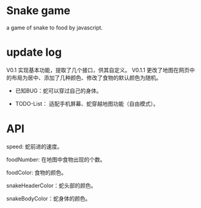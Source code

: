 # Snake game
a game of snake to food by javascript.

# update log
V0.1 实现基本功能，提取了几个接口，供其自定义。
V0.1.1 更改了地图在网页中的布局为居中、添加了几种颜色、修改了食物的默认颜色为随机。
- 已知BUG：蛇可以穿过自己的身体。

- TODO-List：  适配手机屏幕、蛇穿越地图功能（自由模式）。

# API
speed: 蛇前进的速度。

foodNumber: 在地图中食物出现的个数。

foodColor: 食物的颜色。

snakeHeaderColor：蛇头部的颜色。

snakeBodyColor：蛇身体的颜色。

